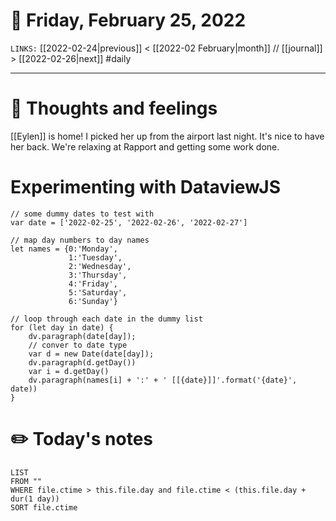 # 📅 Friday, February 25, 2022
`LINKS:` [[2022-02-24|previous]] < [[2022-02 February|month]] // [[journal]] > [[2022-02-26|next]] 
#daily

---
# 💭 Thoughts and feelings
[[Eylen]] is home! I picked her up from the airport last night. It's nice to have her back. We're relaxing at Rapport and getting some work done. 

# Experimenting with DataviewJS
```dataviewjs
// some dummy dates to test with
var date = ['2022-02-25', '2022-02-26', '2022-02-27']

// map day numbers to day names
let names = {0:'Monday',
			 1:'Tuesday',
			 2:'Wednesday',
			 3:'Thursday',
			 4:'Friday',
			 5:'Saturday',
			 6:'Sunday'}

// loop through each date in the dummy list
for (let day in date) {
	dv.paragraph(date[day]);
	// conver to date type
	var d = new Date(date[day]);
	dv.paragraph(d.getDay())
	var i = d.getDay()
	dv.paragraph(names[i] + ':' + ' [[{date}]]'.format('{date}', date))
}

```

# ✏️ Today's notes
```dataview
LIST 
FROM ""
WHERE file.ctime > this.file.day and file.ctime < (this.file.day + dur(1 day))
SORT file.ctime
```
